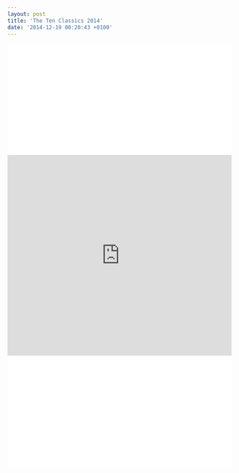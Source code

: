 ```yaml
---
layout: post
title: 'The Ten Classics 2014'
date: '2014-12-19 00:20:43 +0100'
---
```


<iframe width="100%" height="50" src="//www.youtube.com/embed/JozUoRIbsEE" frameborder="0"></iframe>
<iframe width="100%" height="50" src="//www.youtube.com/embed/ms9MhZlCQOo" frameborder="0"></iframe>
<iframe width="100%" height="50" src="//www.youtube.com/embed/gkccLiOwaaE" frameborder="0"></iframe>
<iframe width="100%" height="50" src="//www.youtube.com/embed/rSIX4kXq2nM" frameborder="0"></iframe>
<iframe width="100%" height="50" src="//www.youtube.com/embed/NEoMzRIfZjg" frameborder="0"></iframe>
<iframe width="100%" height="450" scrolling="no" frameborder="no" src="https://w.soundcloud.com/player/?url=https%3A//api.soundcloud.com/tracks/141722255&amp;auto_play=false&amp;hide_related=false&amp;show_comments=true&amp;show_user=true&amp;show_reposts=false&amp;visual=true"></iframe>
<iframe width="100%" height="50" src="//www.youtube.com/embed/4yE-CLvzPBI" frameborder="0"></iframe>
<iframe width="100%" height="50" src="//www.youtube.com/embed/95Bl3PjsQdQ" frameborder="0"></iframe>
<iframe width="100%" height="50" src="//www.youtube.com/embed/fHYQuljq53o" frameborder="0"></iframe>
<iframe width="100%" height="50" src="//www.youtube.com/embed/sQkUEUBRbh8" frameborder="0"></iframe>
<iframe width="100%" height="50" src="//www.youtube.com/embed/LRvztew66aQ" frameborder="0"></iframe>




